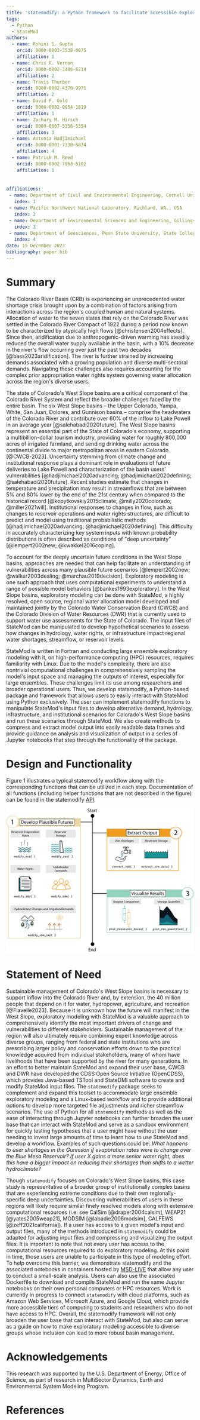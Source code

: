 ```yaml
---
title: 'statemodify: a Python framework to facilitate accessible exploratory modeling for discovering drought vulnerabilities'
tags:
  - Python
  - StateMod
authors:
  - name: Rohini S. Gupta
    orcid: 0000-0003-3538-0675
    affiliation: 1
  - name: Chris R. Vernon
    orcid: 0000-0002-3406-6214
    affiliation: 2
  - name: Travis Thurber
    orcid: 0000-0002-4370-9971
    affiliation: 2
  - name: David F. Gold
    orcid: 0000-0002-0854-1819
    affiliation: 1  
  - name: Zachary M. Hirsch
    orcid: 0009-0007-5356-5354
    affiliation: 3      
  - name: Antonia Hadjimichael
    orcid: 0000-0001-7330-6834
    affiliation: 4 
  - name: Patrick M. Reed
    orcid: 0000-0002-7963-6102
    affiliation: 1
        
        
affiliations:
 - name: Department of Civil and Environmental Engineering, Cornell University, 527 College Ave, Hollister Hall, Ithaca, NY, 14853, USA
   index: 1
 - name: Pacific Northwest National Laboratory, Richland, WA., USA
   index: 2
 - name: Department of Environmental Sciences and Engineering, Gillings School of Global Public Health,University of North Carolina at Chapel Hill, Chapel Hill, NC., USA
   index: 3   
 - name: Department of Geosciences, Penn State University, State College, PA., USA
   index: 4   
date: 15 December 2023
bibliography: paper.bib
---
```


# Summary
The Colorado River Basin (CRB) is experiencing an unprecedented water shortage crisis brought upon by a combination of factors arising from interactions across the region's coupled human and natural systems. Allocation of water to the seven states that rely on the Colorado River was settled in the Colorado River Compact of 1922 during a period now known to be characterized by atypically high flows [@christensen2004effects]. Since then, aridification due to anthropogenic-driven warming has steadily reduced the overall water supply available in the basin, with a 10% decrease in the river's flow occurring over just the past two decades [@bass2023aridification]. The river is further strained by increasing demands associated with a growing population and diverse multi-sectoral demands. Navigating these challenges also requires accounting for the complex prior appropriation water rights system governing water allocation across the region's diverse users. 

The state of Colorado's West Slope basins are a critical component of the Colorado River System and reflect the broader challenges faced by the entire basin. The six West Slope basins – the Upper Colorado, Yampa, White, San Juan, Dolores, and Gunnison basins – comprise the headwaters of the Colorado River and contribute over 60% of the inflow to Lake Powell in an average year [@salehabadi2020future]. The West Slope basins represent an essential part of the State of Colorado's economy, supporting a multibillion-dollar tourism industry, providing water for roughly 800,000 acres of irrigated farmland, and sending drinking water across the continental divide to major metropolitan areas in eastern Colorado [@CWCB-2023]. Uncertainty stemming from climate change and institutional response plays a dominant role in evaluations of future deliveries to Lake Powell and characterization of the basin users' vulnerabilities [@hadjimichael2020advancing; @hadjimichael2020defining; @salehabadi2020future]. Recent studies estimate that changes in temperature and precipitation may result in streamflows that are between 5% and 80% lower by the end of the 21st century when compared to the historical record [@kopytkovskiy2015climate; @milly2020colorado; @miller2021will]. Institutional responses to changes in flow, such as changes to reservoir operations and water rights structures, are difficult to predict and model using traditional probabilistic methods [@hadjimichael2020advancing; @hadjimichael2020defining]. This difficulty in accurately characterizing key system inputs with known probability distributions is often described as conditions of "deep uncertainty" [@lempert2002new; @kwakkel2016coping]. 

To account for the deeply uncertain future conditions in the West Slope basins, approaches are needed that can help facilitate an understanding of vulnerabilities across many plausible future scenarios [@lempert2002new; @walker2003dealing; @marchau2019decision]. Exploratory modeling is one such approach that uses computational experiments to understand a range of possible model behaviors [@bankes1993exploratory]. In the West Slope basins, exploratory modeling can be done with StateMod, a highly resolved, open source, regional water allocation model developed and maintained jointly by the Colorado Water Conservation Board (CWCB) and the Colorado Division of Water Resources (DWR) that is currently used to support water use assessments for the State of Colorado. The input files of StateMod can be manipulated to develop hypothetical scenarios to assess how changes in hydrology, water rights, or infrastructure impact regional water shortages, streamflow, or reservoir levels. 

StateMod is written in Fortran and conducting large ensemble exploratory modeling with it, on high-performance computing (HPC) resources, requires familiarity with Linux. Due to the model's complexity, there are also nontrivial computational challenges in comprehensively sampling the model's input space and managing the outputs of interest, especially for large ensembles. These challenges limit its use among researchers and broader operational users. Thus, we develop statemodify, a Python-based package and framework that allows users to easily interact with StateMod using Python exclusively. The user can implement statemodify functions to manipulate StateMod's input files to develop alternative demand, hydrology, infrastructure, and institutional scenarios for Colorado's West Slope basins and run these scenarios through StateMod. We also create methods to compress and extract model output into easily readable data frames and provide guidance on analysis and visualization of output in a series of Jupyter notebooks that step through the functionality of the package. 


# Design and Functionality

Figure 1 illustrates a typical statemodify workflow along with the corresponding functions that can be utilized in each step. Documentation of all functions (including helper functions that are not described in the figure) can be found in the statemodify [API](https://immm-sfa.github.io/statemodify/reference/api.html#input-modification). 


![`statemodify` workflow](JOSS.png)

# Statement of Need

Sustainable management of Colorado's West Slope basins is necessary to support inflow into the Colorado River and, by extension, the 40 million people that depend on it for water, hydropower, agriculture, and recreation [@Flavelle2023]. Because it is unknown how the future will manifest in the West Slope, exploratory modeling with StateMod is a valuable approach to comprehensively identify the most important drivers of change and vulnerabilities to different stakeholders. Sustainable management of the region will also ultimately require combining expert knowledge across diverse groups, ranging from federal and state institutions who are prescribing larger policy and conservation efforts down to the practical knowledge acquired from individual stakeholders, many of whom have livelihoods that have been supported by the river for many generations. In an effort to better maintain StateMod and expand their user base, CWCB and DWR have developed the CDSS Open Source Initiative (OpenCDSS), which provides Java-based TSTool and StateDMI software to create and modify StateMod input files. The `statemodify` package seeks to complement and expand this toolset to accommodate large ensemble exploratory modeling and a Linux-based workflow and to provide additional options to develop more targeted file adjustments and richer streamflow scenarios. The use of Python for all `statemodify` methods as well as the ease of interacting through Jupyter notebooks can further broaden the user base that can interact with StateMod and serve as a sandbox environment for quickly testing hypotheses that a user might have without the user needing to invest large amounts of time to learn how to use StateMod and develop a workflow. Examples of such questions could be: *What happens to user shortages in the Gunnison if evaporation rates were to change over the Blue Mesa Reservoir? If user X gains a more senior water right, does this have a bigger impact on reducing their shortages than shifts to a wetter hydroclimate?* 

Though `statemodify` focuses on Colorado's West Slope basins, this case study is representative of a broader group of institutionally complex basins that are experiencing extreme conditions due to their own regionally-specific deep uncertainties. Discovering vulnerabilities of users in these regions will likely require similar finely resolved models along with extensive computational resources (i.e. see CalSim [@draper2004calsim], WEAP21 [@yates2005weap21], MODSIM [@labadie2006modsim], CALFEWS [@zeff2021california]). If a user has access to a given model's input and output files, many of the methods introduced in `statemodify` could be adapted for adjusting input files and compressing and visualizing the output files. It is important to note that not every user has access to the computational resources required to do exploratory modeling. At this point in time, those users are unable to participate in this type of modeling effort. To help overcome this barrier, we demonstrate statemodify and the associated notebooks in containers hosted by [MSD-LIVE](https://msdlive.org/) that allow any user to conduct a small-scale analysis. Users can also use the associated Dockerfile to download and compile StateMod and run the same Jupyter notebooks on their own personal computers or HPC resources. Work is currently in progress to connect `statemodify` with cloud platforms, such as Amazon Web Services, Microsoft Azure, and Google Cloud, which provide more accessible tiers of computing to students and researchers who do not have access to HPC. Overall, the statemodify framework will not only broaden the user base that can interact with StateMod, but also can serve as a guide on how to make exploratory modeling accessible to diverse groups whose inclusion can lead to more robust basin management.        

# Acknowledgements
This research was supported by the U.S. Department of Energy, Office of Science, as part of research in MultiSector Dynamics, Earth and Environmental System Modeling Program.

# References
